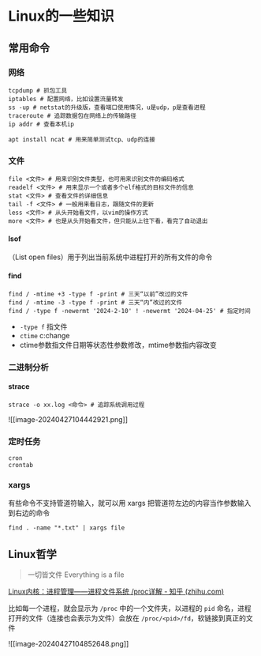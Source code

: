 # Linux的一些知识

## 常用命令

### 网络

```shell
tcpdump # 抓包工具
iptables # 配置网络，比如设置流量转发
ss -up # netstat的升级版，查看端口使用情况，u是udp，p是查看进程
traceroute # 追踪数据包在网络上的传输路径
ip addr # 查看本机ip

apt install ncat # 用来简单测试tcp、udp的连接
```

### 文件

```shell
file <文件> # 用来识别文件类型，也可用来识别文件的编码格式
readelf <文件> # 用来显示一个或者多个elf格式的目标文件的信息
stat <文件> # 查看文件的详细信息
tail -f <文件> # 一般用来看日志，跟随文件的更新
less <文件> # 从头开始看文件，以vim的操作方式
more <文件> # 也是从头开始看文件，但只能从上往下看，看完了自动退出
```

#### lsof

（List open files）用于列出当前系统中进程打开的所有文件的命令

#### find

```shell
find / -mtime +3 -type f -print # 三天“以前”改过的文件
find / -mtime -3 -type f -print # 三天“内”改过的文件
find / -type f -newermt '2024-2-10' ! -newermt '2024-04-25' # 指定时间
```

- `-type f` 指文件
- `ctime` c:change
- ctime参数指文件日期等状态性参数修改，mtime参数指内容改变

### 二进制分析

#### strace

```shell
strace -o xx.log <命令> # 追踪系统调用过程
```

![[image-20240427104442921.png]]

### 定时任务

```shell
cron
crontab
```
### xargs

有些命令不支持管道符输入，就可以用 xargs 把管道符左边的内容当作参数输入到右边的命令

```shell
find . -name "*.txt" | xargs file
```

## Linux哲学

> 一切皆文件 Everything is a file

[Linux内核：进程管理——进程文件系统 /proc详解 - 知乎 (zhihu.com)](https://zhuanlan.zhihu.com/p/619966043)

比如每一个进程，就会显示为 `/proc` 中的一个文件夹，以进程的 `pid` 命名，进程打开的文件（连接也会表示为文件）会放在 `/proc/<pid>/fd`，软链接到真正的文件

![[image-20240427104852648.png]]

